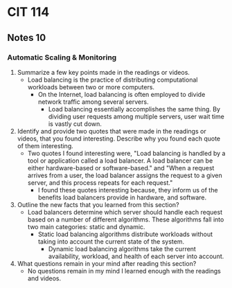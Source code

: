 # CIT 114
## Notes 10
### Automatic Scaling & Monitoring
1. Summarize a few key points made in the readings or videos.
   - Load balancing is the practice of distributing computational workloads between two or more computers.
     - On the Internet, load balancing is often employed to divide network traffic among several servers.
       - Load balancing essentially accomplishes the same thing. By dividing user requests among multiple servers, user wait time is vastly cut down.
2. Identify and provide two quotes that were made in the readings or videos, that you found interesting. Describe why you found each quote of them interesting.
   - Two quotes I found interesting were, "Load balancing is handled by a tool or application called a load balancer. A load balancer can be either hardware-based or software-based." 
     and "When a request arrives from a user, the load balancer assigns the request to a given server, and this process repeats for each request."
     - I found these quotes interesting because, they inform us of the benefits load balancers provide in hardware, and software.
3. Outline the new facts that you learned from this section?
   - Load balancers determine which server should handle each request based on a number of different algorithms. These algorithms fall into two main categories: static and dynamic.
     - Static load balancing algorithms distribute workloads without taking into account the current state of the system. 
       - Dynamic load balancing algorithms take the current availability, workload, and health of each server into account.
4. What questions remain in your mind after reading this section?
   - No questions remain in my mind I learned enough with the readings and videos.
